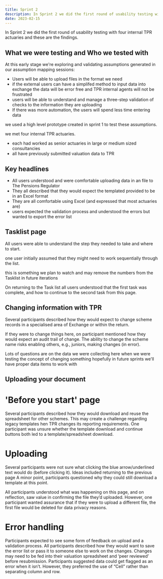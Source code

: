```yaml
---
title: Sprint 2
description: In Sprint 2 we did the first round of usability testing with four internal TPR actuaries and these are the findings
date: 2023-02-15
---
```


In Sprint 2 we did the first round of usability testing with four internal TPR actuaries and these are the findings.


## What we were testing and  Who we tested with

At this early stage we're exploring and validating assumptions generated in our assumption mapping sessions:

- Users will be able to upload files in the format we need
- if the external users can have a simplifed method to input data into exchange the data will be error free and TPR internal agents will not be frustrated
- users will be able to understand and manage a three-step validation of checks to the information they are uploading
- If there was more automation, the users will spend less time entering data

we used a high level prototype created in sprint 1 to test these assumptions.

we met four internal TPR actuaries.
- each had worked as senior actuaries in large or medium sized consultancies
- all have previously submitted valuation data to TPR

## Key headlines

- All users understood and were comfortable uploading data in an file to The Pensions Regulator
- They all described that they would expect the templated provided to be in an Excel format
- They are all comfortable using Excel (and expressed that most actuaries are)
- users expected the validation process and understood the errors but wanted to export the error list

## Tasklist page

All users were able to understand the step they needed to take and where to start.

one user initially assumed that they might need to work sequentially through the list.

this is something we plan to watch and may remove the numbers from the Tasklist in future iterations

On returning to the Task list all users understood that the first task was complete, and how to continue to the second task from this page.



## Changing information with TPR

Several participants described how they would expect to change scheme records in a specialised area of Exchange or within the return.

If they were to change things here, on participant mentioned how they would expect an audit trail of change.
The ability to change the scheme name risks enabling others, e.g., juniors, making changes (in error).

Lots of questions are on the data we were collecting here when we were testing the concept of changing something hopefully in future sprints we'll have proper data items to work with


## Uploading your document

# 'Before you start' page

Several participants described how they would download and reuse the spreadsheet for other schemes. This may create a challenge regarding legacy templates hen TPR changes its reporting requirements.
One participant was unsure whether the template download and continue buttons both led to a template/spreadsheet download.

# Uploading

Several participants were not sure what clicking the blue arrow/underlined text would do (before clicking it). Ideas included returning to the previous page
A minor point, participants questioned why they could still download a template at this point.

All participants understood what was happening on this page, and on reflection, saw value in confirming the file they’d uploaded.
However, one participant wanted assurance that if they were to upload a different file, the first file would be deleted for data privacy reasons.

# Error handling

Participants expected to see some form of feedback on upload and a validation process.
All participants described how they would want to save the error list or pass it to someone else to work on the changes.
Changes may need to be fed into their valuation spreadsheet and ‘peer reviewed’ before resubmission.
Participants suggested data could get flagged as an error when it isn’t.
However, they preferred the use of “Cell” rather than separating column and row.
